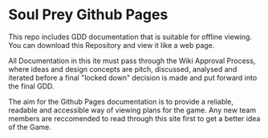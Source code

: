 Soul Prey Github Pages
========

This repo includes GDD documentation that is suitable for offline viewing. You can download this Repository and view it like a web page.

All Documentation in this ite must pass through the Wiki Approval Process, where ideas and design concepts are pitch, discussed, analysed and iterated before a final "locked down" decision is made and put forward into the final GDD.

The aim for the Github Pages documentation is to provide a reliable, readable and accessible way of viewing plans for the game. Any new team members are reccomended to read through this site first to get a better idea of the Game.

